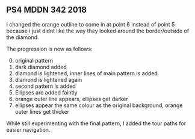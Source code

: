 ## PS4 MDDN 342 2018

I changed the orange outline to come in at point 6 instead of point 5 because i just didnt like the way they looked around the border/outside of the diamond. 

The progression is now as follows:

0. original pattern
1. dark diamond added
2. diamond is lightened, inner lines of main pattern is added.
3. diamond is lightened again
4. second pattern is added
5. Ellipses are added faintly
6. orange outer line appears, ellipses get darker
7. ellipses appear the same colour as the original background, orange outer lines get thicker


While still experimenting with the final pattern, I added the tour paths for easier navigation.